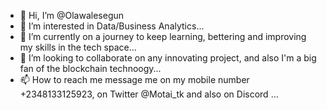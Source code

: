 - 👋 Hi, I’m @Olawalesegun
- 👀 I’m interested in Data/Business Analytics...
- 🌱 I’m currently on a journey to keep learning, bettering and improving my skills in the tech space...
- 💞️ I’m looking to collaborate on any innovating project, and also I'm a big fan of the blockchain technoogy...
- 📫 How to reach me message me on my mobile number +2348133125923, on Twitter @Motai_tk and also on Discord ...

<!---
Olawalesegun/Olawalesegun is a ✨ special ✨ repository because its `README.md` (this file) appears on your GitHub profile.
You can click the Preview link to take a look at your changes.
--->
